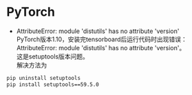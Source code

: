 # PyTorch

* AttributeError: module 'distutils' has no attribute 'version'  
PyTorch版本1.10，安装完tensorboard后运行代码时出现错误：AttributeError: module 'distutils' has no attribute 'version'。  
这是setuptools版本问题。  
解决方法为
```bash
pip uninstall setuptools
pip install setuptools==59.5.0
```
